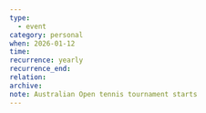 ```yaml
---
type:
  - event
category: personal
when: 2026-01-12
time:
recurrence: yearly
recurrence_end:
relation:
archive:
note: Australian Open tennis tournament starts
---
```

